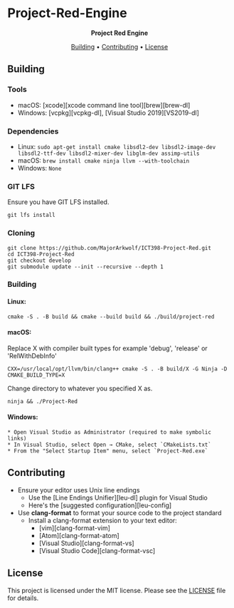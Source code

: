 # Project-Red-Engine
<p align=center>
  <b> Project Red Engine </b>
</p>
<p align="center">
  <a href="#building">Building</a> •
  <a href="#contributing">Contributing</a> •
  <a href="#license">License</a>
</p>


## Building
### Tools
* macOS: [xcode][xcode command line tool][brew][brew-dl]
* Windows: [vcpkg][vcpkg-dl], [Visual Studio 2019][VS2019-dl]

### Dependencies
* Linux: `sudo apt-get install cmake libsdl2-dev libsdl2-image-dev
    libsdl2-ttf-dev libsdl2-mixer-dev libglm-dev assimp-utils`
* macOS: `brew install cmake ninja llvm --with-toolchain`
* Windows: `None` 

### GIT LFS
Ensure you have GIT LFS installed.
```
git lfs install
```

### Cloning
```
git clone https://github.com/MajorArkwolf/ICT398-Project-Red.git
cd ICT398-Project-Red
git checkout develop 
git submodule update --init --recursive --depth 1
```

### Building
#### Linux:
```
cmake -S . -B build && cmake --build build && ./build/project-red
```

#### macOS:
Replace X with compiler built types for example 'debug', 'release' or 'RelWithDebInfo'
```
CXX=/usr/local/opt/llvm/bin/clang++ cmake -S . -B build/X -G Ninja -D CMAKE_BUILD_TYPE=X
```
Change directory to whatever you specified X as.
```
ninja && ./Project-Red
```

#### Windows:
    * Open Visual Studio as Administrator (required to make symbolic links)
    * In Visual Studio, select Open → CMake, select `CMakeLists.txt`
    * From the "Select Startup Item" menu, select `Project-Red.exe`

## Contributing
* Ensure your editor uses Unix line endings
    * Use the [Line Endings Unifier][leu-dl]
      plugin for Visual Studio
    * Here's the [suggested configuration][leu-config]
* Use **clang-format** to format your source code to the project standard
    * Install a clang-format extension to your text editor:
        * [vim][clang-format-vim]
        * [Atom][clang-format-atom]
        * [Visual Studio][clang-format-vs]
        * [Visual Studio Code][clang-format-vsc]

## License
This project is licensed under the MIT license. Please see the [LICENSE](LICENSE) file
for details.

